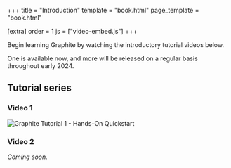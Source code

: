 +++
title = "Introduction"
template = "book.html"
page_template = "book.html"

[extra]
order = 1
js = ["video-embed.js"]
+++

<!-- Before taking the time to read the coming chapters, let's build some context by jumping straight into a small project that you can follow along with. That way you will have a mental framework for the topics explained in the rest of this manual. -->

Begin learning Graphite by watching the introductory tutorial videos below.

One is available now, and more will be released on a regular basis throughout early 2024.

## Tutorial series

### Video 1

<!-- You can follow along with this starter project either by watching the tutorial video or referencing the step-by-step breakdown. -->

<div class="video-embed aspect-16x9">
	<img data-video-embed="7gjUhl_3X10" src="https://static.graphite.rs/content/learn/introduction/tutorial-1-vector-art-quickstart-youtube.avif" onerror="this.onerror = null; this.src = this.src.replace('.avif', '.png')" alt="Graphite Tutorial 1 - Hands-On Quickstart" />
</div>

### Video 2

*Coming soon.*

<!-- TODO -->
<!-- - Video tutorial -->
<!-- - Step-by-step written form -->
